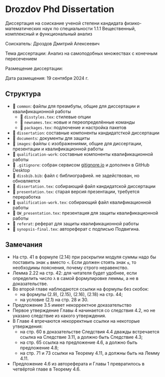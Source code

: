 # Drozdov Phd Dissertation

Диссертация на соискание ученой степени кандидата физико-математических наук по специальности 1.1.1 Вещественный, комплексный и функциональный анализ

Соискатель:
Дроздов Дмитрий Алексеевич


Тема диссертации:
Анализ на самоподобных множествах с конечным пересечением

Размещение диссертации: 
[ ](https://math.nsc.ru/dis-council/dissert)

Дата размещения: 19 сентября 2024 г.


## Структура

* &#128193; `common`: файлы для преамбулы, общие для диссертации и квалификационной работы
	* &#128196; `disstyles.tex`: стилевые опции
	* &#128196; `newnames.tex`: новые и переопределённые команды
	* &#128196; `packages.tex`: подлючение и настройка пакетов
* &#128193; `dissertation`: составные компоненты кандидатсткой диссертации
* &#128193; `documents`: документы для защиты
* &#128193; `images`: файлы с изображениями, общие для диссертации, презентации и квалификационной работы
* &#128193; `qualification-work`: составные компоненты квалификационной работы
* &#128196; `.gitignore`: собран сервисом [gitignore.io](https://www.toptal.com/developers/gitignore/) и дополнен в GitHub Desktop
* &#128196; `dissbib.bib`: файл с библиографией. не задействован, но обновляется
* &#128196; `dissertation.tex`: собирающий файл кандидатской диссертации
* &#128196; `presentation.tex`: старая версия презентации, требуется переработка
* &#128196; `qualification-work.tex`: собирающий файл квалификационной работы
* &#128196; `QW_presentation.tex`: презентация для защиты квалификационной работы
* &#128196; `referat`: реферат для защиты квалификационной работы
* &#128196; `synopsis-final.tex`: автореферат с подписью Подвигина.


## Замечания

* На стр. 41 в формуле (2.14) при раскрытии модуля суммы надо бы поставить знак `≤` вместо `<`. Если должен стоять знак `≤`, то необходимы пояснения, почему строго неравенство.
* Лемма 2.22 на стр. 42: для читателя будет удобнее, если определить число `λ` в самой формулировке леммы, а не в доказательстве.
* Во второй главе наблюдаются ссылки на формулы без скобок:
	* на формулы (2.9), (2.15), (2.16), (2.18) на стр. 44;
	* на условие (2.1) на стр. 28 и 30.
* Предложение 3.5 имеет некорректное доказательство
* Первое утверждение Главы 4 начинается со следствия 4.2, но не указано следствие из какого утверждения.
* В Главе 4 втречаются некорректные ссылки на некоторые утверждения:
	* на стр. 60 в доказательстве Следствия 4.4 дважды встречается ссылка на Следствие 3.11, а должно быть Следствие 4.3;
	* на стр. 65 ссылка на предложение 4.6, а должно быть предложение 4.8;
	* на стр. 71 и 73 ссылки на Теорему 4.11, а должны быть на Лемму 4.11.
* Предложение 4.6 из автореферата и Главы 1 превратилось в четвёртой главе в Теорему 4.6.
	

